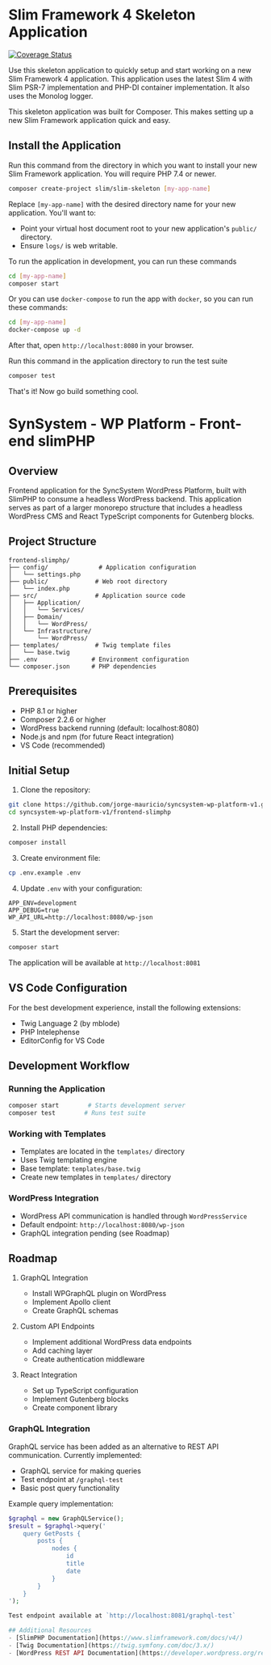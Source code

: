 # Slim Framework 4 Skeleton Application

[![Coverage Status](https://coveralls.io/repos/github/slimphp/Slim-Skeleton/badge.svg?branch=master)](https://coveralls.io/github/slimphp/Slim-Skeleton?branch=master)

Use this skeleton application to quickly setup and start working on a new Slim Framework 4 application. This application uses the latest Slim 4 with Slim PSR-7 implementation and PHP-DI container implementation. It also uses the Monolog logger.

This skeleton application was built for Composer. This makes setting up a new Slim Framework application quick and easy.

## Install the Application

Run this command from the directory in which you want to install your new Slim Framework application. You will require PHP 7.4 or newer.

```bash
composer create-project slim/slim-skeleton [my-app-name]
```

Replace `[my-app-name]` with the desired directory name for your new application. You'll want to:

* Point your virtual host document root to your new application's `public/` directory.
* Ensure `logs/` is web writable.

To run the application in development, you can run these commands 

```bash
cd [my-app-name]
composer start
```

Or you can use `docker-compose` to run the app with `docker`, so you can run these commands:
```bash
cd [my-app-name]
docker-compose up -d
```
After that, open `http://localhost:8080` in your browser.

Run this command in the application directory to run the test suite

```bash
composer test
```

That's it! Now go build something cool.

# SynSystem - WP Platform - Front-end slimPHP

## Overview
Frontend application for the SyncSystem WordPress Platform, built with SlimPHP to consume a headless WordPress backend. This application serves as part of a larger monorepo structure that includes a headless WordPress CMS and React TypeScript components for Gutenberg blocks.

## Project Structure
```plaintext
frontend-slimphp/
├── config/              # Application configuration
│   └── settings.php
├── public/             # Web root directory
│   └── index.php
├── src/                # Application source code
│   ├── Application/
│   │   └── Services/
│   ├── Domain/
│   │   └── WordPress/
│   └── Infrastructure/
│       └── WordPress/
├── templates/          # Twig template files
│   └── base.twig
├── .env               # Environment configuration
└── composer.json      # PHP dependencies
```

## Prerequisites
- PHP 8.1 or higher
- Composer 2.2.6 or higher
- WordPress backend running (default: localhost:8080)
- Node.js and npm (for future React integration)
- VS Code (recommended)

## Initial Setup

1. Clone the repository:
```bash
git clone https://github.com/jorge-mauricio/syncsystem-wp-platform-v1.git
cd syncsystem-wp-platform-v1/frontend-slimphp
```

2. Install PHP dependencies:
```bash
composer install
```

3. Create environment file:
```bash
cp .env.example .env
```

4. Update `.env` with your configuration:
```env
APP_ENV=development
APP_DEBUG=true
WP_API_URL=http://localhost:8080/wp-json
```

5. Start the development server:
```bash
composer start
```
The application will be available at `http://localhost:8081`

## VS Code Configuration
For the best development experience, install the following extensions:
- Twig Language 2 (by mblode)
- PHP Intelephense
- EditorConfig for VS Code

## Development Workflow

### Running the Application
```bash
composer start        # Starts development server
composer test        # Runs test suite
```

### Working with Templates
- Templates are located in the `templates/` directory
- Uses Twig templating engine
- Base template: `templates/base.twig`
- Create new templates in `templates/` directory

### WordPress Integration
- WordPress API communication is handled through `WordPressService`
- Default endpoint: `http://localhost:8080/wp-json`
- GraphQL integration pending (see Roadmap)

## Roadmap
1. GraphQL Integration
   - Install WPGraphQL plugin on WordPress
   - Implement Apollo client
   - Create GraphQL schemas

2. Custom API Endpoints
   - Implement additional WordPress data endpoints
   - Add caching layer
   - Create authentication middleware

3. React Integration
   - Set up TypeScript configuration
   - Implement Gutenberg blocks
   - Create component library

### GraphQL Integration
GraphQL service has been added as an alternative to REST API communication. Currently implemented:
- GraphQL service for making queries
- Test endpoint at `/graphql-test`
- Basic post query functionality

Example query implementation:
```php
$graphql = new GraphQLService();
$result = $graphql->query('
    query GetPosts {
        posts {
            nodes {
                id
                title
                date
            }
        }
    }
');

Test endpoint available at `http://localhost:8081/graphql-test`

## Additional Resources
- [SlimPHP Documentation](https://www.slimframework.com/docs/v4/)
- [Twig Documentation](https://twig.symfony.com/doc/3.x/)
- [WordPress REST API Documentation](https://developer.wordpress.org/rest-api/)
